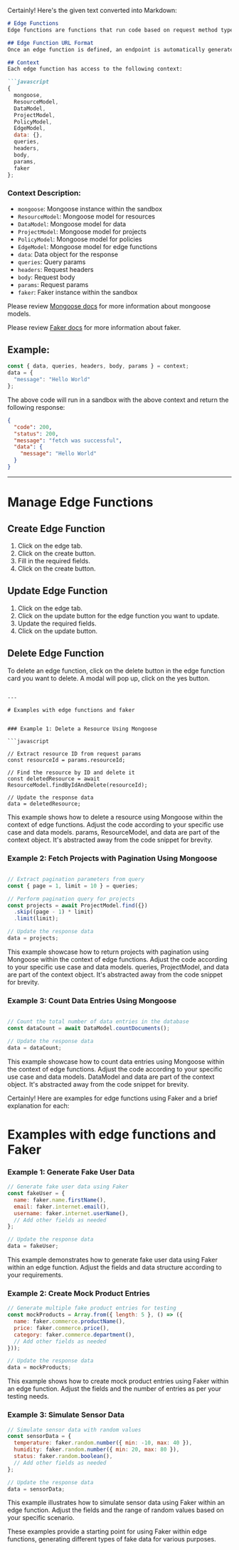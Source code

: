 Certainly! Here's the given text converted into Markdown:

```markdown
# Edge Functions
Edge functions are functions that run code based on request method type and edge function name. They run code in a sandbox NodeJS VM with an enclosed context. The code running in those functions is defined in the admin portal of mockify.io, so they are trusted. In the future, approval, code review, and other improvements will be put in place to harden the security. Kindly read [Node.js VM docs](https://nodejs.org/api/vm.html).

## Edge Function URL Format
Once an edge function is defined, an endpoint is automatically generated in this URL format: `https://<domainName>/<resourceName>/edge/<edgeFunctionName>`.

## Context
Each edge function has access to the following context:

```javascript
{
  mongoose,
  ResourceModel,
  DataModel,
  ProjectModel,
  PolicyModel,
  EdgeModel,
  data: {},
  queries,
  headers,
  body,
  params,
  faker
};
```

### Context Description:
- `mongoose`: Mongoose instance within the sandbox
- `ResourceModel`: Mongoose model for resources
- `DataModel`: Mongoose model for data
- `ProjectModel`: Mongoose model for projects
- `PolicyModel`: Mongoose model for policies
- `EdgeModel`: Mongoose model for edge functions
- `data`: Data object for the response
- `queries`: Query params
- `headers`: Request headers
- `body`: Request body
- `params`: Request params
- `faker`: Faker instance within the sandbox

Please review [Mongoose docs](https://mongoosejs.com/docs/models.html) for more information about mongoose models.

Please review [Faker docs](https://fakerjs.dev/) for more information about faker.

## Example:
```javascript
const { data, queries, headers, body, params } = context;
data = {
  "message": "Hello World"
};
```

The above code will run in a sandbox with the above context and return the following response:
```json
{
  "code": 200,
  "status": 200,
  "message": "fetch was successful",
  "data": {
    "message": "Hello World"
  }
}
```

---

# Manage Edge Functions

## Create Edge Function
1. Click on the edge tab.
2. Click on the create button.
3. Fill in the required fields.
4. Click on the create button.

## Update Edge Function
1. Click on the edge tab.
2. Click on the update button for the edge function you want to update.
3. Update the required fields.
4. Click on the update button.

## Delete Edge Function
To delete an edge function, click on the delete button in the edge function card you want to delete. A modal will pop up, click on the yes button.
```

---

# Examples with edge functions and faker


### Example 1: Delete a Resource Using Mongoose

```javascript

// Extract resource ID from request params
const resourceId = params.resourceId;

// Find the resource by ID and delete it
const deletedResource = await ResourceModel.findByIdAndDelete(resourceId);

// Update the response data
data = deletedResource;
```
This example shows how to delete a resource using Mongoose within the context of edge functions. Adjust the code according to your specific use case and data models. params, ResourceModel, and data are part of the context object. It's abstracted away from the code snippet for brevity.
### Example 2: Fetch Projects with Pagination Using Mongoose

```javascript

// Extract pagination parameters from query
const { page = 1, limit = 10 } = queries;

// Perform pagination query for projects
const projects = await ProjectModel.find({})
  .skip((page - 1) * limit)
  .limit(limit);

// Update the response data
data = projects;
```
This example showcase how to return projects with pagination using Mongoose within the context of edge functions. Adjust the code according to your specific use case and data models. queries, ProjectModel, and data are part of the context object. It's abstracted away from the code snippet for brevity.

### Example 3: Count Data Entries Using Mongoose

```javascript

// Count the total number of data entries in the database
const dataCount = await DataModel.countDocuments();

// Update the response data
data = dataCount;
```
This example showcase how to count data entries using Mongoose within the context of edge functions. Adjust the code according to your specific use case and data models. DataModel and data are part of the context object. It's abstracted away from the code snippet for brevity.

Certainly! Here are examples for edge functions using Faker and a brief explanation for each:

# Examples with edge functions and Faker

### Example 1: Generate Fake User Data

```javascript
// Generate fake user data using Faker
const fakeUser = {
  name: faker.name.firstName(),
  email: faker.internet.email(),
  username: faker.internet.userName(),
  // Add other fields as needed
};

// Update the response data
data = fakeUser;
```

This example demonstrates how to generate fake user data using Faker within an edge function. Adjust the fields and data structure according to your requirements.

### Example 2: Create Mock Product Entries

```javascript
// Generate multiple fake product entries for testing
const mockProducts = Array.from({ length: 5 }, () => ({
  name: faker.commerce.productName(),
  price: faker.commerce.price(),
  category: faker.commerce.department(),
  // Add other fields as needed
}));

// Update the response data
data = mockProducts;
```

This example shows how to create mock product entries using Faker within an edge function. Adjust the fields and the number of entries as per your testing needs.

### Example 3: Simulate Sensor Data

```javascript
// Simulate sensor data with random values
const sensorData = {
  temperature: faker.random.number({ min: -10, max: 40 }),
  humidity: faker.random.number({ min: 20, max: 80 }),
  status: faker.random.boolean(),
  // Add other fields as needed
};

// Update the response data
data = sensorData;
```

This example illustrates how to simulate sensor data using Faker within an edge function. Adjust the fields and the range of random values based on your specific scenario.

These examples provide a starting point for using Faker within edge functions, generating different types of fake data for various purposes.
